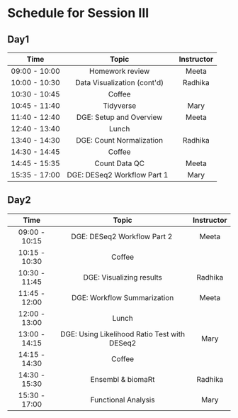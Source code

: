 # Schedule for Session III

## Day1

| Time |  Topic  | Instructor |
|:-----------:|:----------:|:--------:|
| 09:00 - 10:00 | Homework review | Meeta |
| 10:00 - 10:30 | Data Visualization (cont'd) | Radhika |
| 10:30 - 10:45 | Coffee  |  |
| 10:45 - 11:40 | Tidyverse | Mary |
| 11:40 - 12:40 | DGE: Setup and Overview | Meeta |
| 12:40 - 13:40 | Lunch |  |
| 13:40 - 14:30 | DGE: Count Normalization | Radhika |
| 14:30 - 14:45 | Coffee  |
| 14:45 - 15:35 | Count Data QC | Meeta |
| 15:35 - 17:00 | DGE: DESeq2 Workflow Part 1   | Mary |


## Day2

| Time |  Topic  | Instructor |
|:-----------:|:----------:|:--------:|
| 09:00 - 10:15 | DGE: DESeq2 Workflow Part 2  | Meeta |
| 10:15 - 10:30 | Coffee | |
| 10:30 - 11:45 | DGE: Visualizing results | Radhika |
| 11:45 - 12:00 | DGE: Workflow Summarization | Meeta |
| 12:00 - 13:00 | Lunch |  |
| 13:00 - 14:15 | DGE: Using Likelihood Ratio Test with DESeq2 | Mary |
| 14:15 - 14:30 | Coffee  |  |
| 14:30 - 15:30 | Ensembl & biomaRt | Radhika |
| 15:30 - 17:00 | Functional Analysis | Mary |

